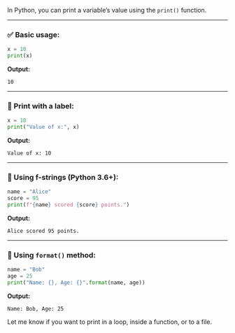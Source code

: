 In Python, you can print a variable’s value using the `print()` function.

---

### ✅ Basic usage:

```python
x = 10
print(x)
```

**Output:**

```
10
```

---

### 📝 Print with a label:

```python
x = 10
print("Value of x:", x)
```

**Output:**

```
Value of x: 10
```

---

### 🧠 Using f-strings (Python 3.6+):

```python
name = "Alice"
score = 95
print(f"{name} scored {score} points.")
```

**Output:**

```
Alice scored 95 points.
```

---

### 🔄 Using `format()` method:

```python
name = "Bob"
age = 25
print("Name: {}, Age: {}".format(name, age))
```

**Output:**

```
Name: Bob, Age: 25
```

Let me know if you want to print in a loop, inside a function, or to a file.
